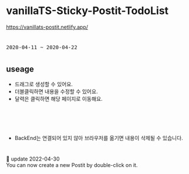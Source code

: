 # vanillaTS-Sticky-Postit-TodoList
https://vanillats-postit.netlify.app/
#
<pre>
2020-04-11 ~ 2020-04-22
</pre>
#
## useage 

- 드래그로 생성할 수 있어요.
- 더블클릭하면 내용을 수정할 수 있어요.
- 달력은 클릭하면 해당 페이지로 이동해요.
<br>
<br>

#
- BackEnd는 연결되어 있지 않아 브라우저를 옮기면 내용이 삭제될 수 있습니다.
#
🔎  update 2022-04-30 <br>
You can now create a new Postit by double-click on it.  